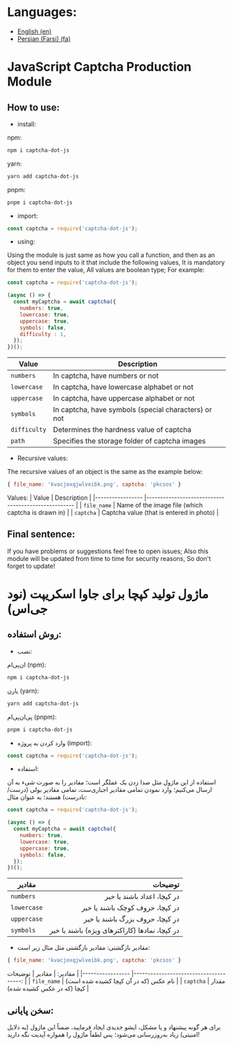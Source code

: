 # Languages:
- [English (en)](#javascript-captcha-production-module)
- [Persian (Farsi) (fa)](#%D9%85%D8%A7%DA%98%D9%88%D9%84-%D8%AA%D9%88%D9%84%DB%8C%D8%AF-%DA%A9%D9%BE%DA%86%D8%A7-%D8%A8%D8%B1%D8%A7%DB%8C-%D8%AC%D8%A7%D9%88%D8%A7-%D8%A7%D8%B3%DA%A9%D8%B1%DB%8C%D9%BE%D8%AA-%D9%86%D9%88%D8%AF-%D8%AC%DB%8C%D8%A7%D8%B3)

# JavaScript Captcha Production Module

## How to use:

- install:

npm:
```bash
npm i captcha-dot-js
```
yarn:
```bash
yarn add captcha-dot-js
```
pnpm:
```bash
pnpm i captcha-dot-js
```

- import:

```javascript
const captcha = require('captcha-dot-js');
```

- using:

Using the module is just same as how you call a function, and then as an object you send inputs to it that include the following values, It is mandatory for them to enter the value, All values are boolean type; For example:

```javascript
const captcha = require('captcha-dot-js');

(async () => {
  const myCaptcha = await captcha({
    numbers: true,
    lowercase: true,
    uppercase: true,
    symbols: false,
    difficulty : 1,
  });
})();
```

| Value           	| Description                                          	|
|-----------------	|------------------------------------------------------	|
| ```numbers```   	| In captcha, have numbers or not                      	|
| ```lowercase``` 	| In captcha, have lowercase alphabet or not           	|
| ```uppercase``` 	| In captcha, have uppercase alphabet or not           	|
| ```symbols```   	| In captcha, have symbols (special characters) or not 	|
| ```difficulty```   	| Determines the hardness value of captcha  	|
| ```path```   	| Specifies the storage folder of captcha images   	|



- Recursive values:

‍‍The recursive values of an object is the same as the example below:

```javascript
{ file_name: 'kvacjoxqjwlveibk.png', captcha: 'pkcsos' }
```

Values:
| Value           	| Description                                        	|
|-----------------	|----------------------------------------------------	|
| ```file_name``` 	| Name of the image file (which captcha is drawn in) 	|
| ```captcha```   	| Captcha value (that is entered in photo)           	|

## Final sentence:

If you have problems or suggestions feel free to open issues; Also this module will be updated from time to time for security reasons, So don't forget to update!


#  ماژول تولید کپچا برای جاوا اسکریپت (نود جی‌اس)

## روش استفاده:

- نصب:

ان‌پی‌ام (npm):
```bash
npm i captcha-dot-js
```
یارن (yarn):
```bash
yarn add captcha-dot-js
```
پی‌ان‌پی‌ام (pnpm):
```bash
pnpm i captcha-dot-js
```

- وارد کردن به پروژه (import):
```javascript
const captcha = require('captcha-dot-js');
```

- استفاده:

استفاده از این ماژول مثل صدا زدن یک عملگر است؛ مقادیر را به صورت شیء به آن ارسال می‌کنیم؛ وارد نمودن تمامی مقادیر اجباری‌ست، تمامی مقادیر بولی (درست/نادرست) هستند؛ به عنوان مثال:
```javascript
const captcha = require('captcha-dot-js');

(async () => {
  const myCaptcha = await captcha({
    numbers: true,
    lowercase: true,
    uppercase: true,
    symbols: false,
  });
})();
```
| مقادیر          	|                                        توضیحات 	|
|-----------------	|-----------------------------------------------:	|
| ```numbers```   	|                    در کپچا، اعداد باشند یا خیر 	|
| ```lowercase``` 	|                در کپچا، حروف کوچک باشند یا خیر 	|
| ```uppercase``` 	|                در کپچا، حروف بزرگ باشند یا خیر 	|
| ```symbols```   	| در کپچا، نمادها (کاراکترهای ویژه) باشند یا خیر 	|

- مقادیر بازگشتی:
مقادیر بازگشتی مثل مثال زیر است:
```javascript
{ file_name: 'kvacjoxqjwlveibk.png', captcha: 'pkcsos' }
```

مقادیر:
| مقادیر          	|                               توضیحات 	|
|-----------------	|--------------------------------------:	|
| ```file_name``` 	| نام عکس (که در آن کپچا کشیده شده است) 	|
| ```captcha```   	|      مقدار کپچا (که در عکس کشیده شده) 	|
## سخن پایانی:
برای هر گونه پیشنهاد و یا مشکل، ایشو جدیدی ایجاد فرمایید، ضمناً این ماژول (به دلایل امنیتی) زیاد به‌روزرسانی می‌شود؛ پس لطفاً ماژول را همواره آپدیت نگه دارید!
